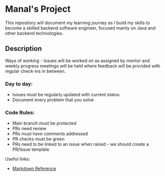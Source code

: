 # Manal's Project

This repository will document my learning journey as I build my skills to become a skilled backend software engineer, focused mainly on Java and other backend technologies.

## Description
Ways of working - Issues will be worked on as assigned by mentor and weekly progress meetings will be held where feedback will be provided with regular check-ins in between.

### Day to day:

* Issues must be regularly updated with current status
* Document every problem that you solve

### Code Rules:
* Main branch must be protected
* PRs need review
* PRs must have comments addressed
* PR checks must be green
* PRs need to be linked to an issue when raised - we should create a PR/Issue template

Useful links:
* [Markdown Reference](https://www.markdownguide.org/cheat-sheet/)
                                                                            

